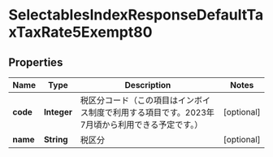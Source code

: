 

# SelectablesIndexResponseDefaultTaxTaxRate5Exempt80


## Properties

Name | Type | Description | Notes
------------ | ------------- | ------------- | -------------
**code** | **Integer** | 税区分コード（この項目はインボイス制度で利用する項目です。2023年7月頃から利用できる予定です。） |  [optional]
**name** | **String** | 税区分 |  [optional]



